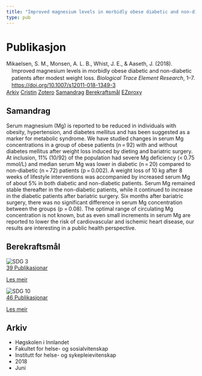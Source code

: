 ```yaml
---
title: "Improved magnesium levels in morbidly obese diabetic and non-diabetic patients after modest weight loss"
type: pub
---
```

<h1>Publikasjon</h1>
<article id="csl-bib-container-RMBDJVI3" class="csl-bib-container">
  <div class="csl-bib-body" style="line-height: 1.35; padding-left: 1em; text-indent:-1em;">
  <div class="csl-entry">Mikaelsen, S. M., Monsen, A. L. B., Whist, J. E., &amp; Aaseth, J. (2018). Improved magnesium levels in morbidly obese diabetic and non-diabetic patients after modest weight loss. <i>Biological Trace Element Research</i>, 1&#x2013;7. <a href="https://doi.org/10.1007/s12011-018-1349-3">https://doi.org/10.1007/s12011-018-1349-3</a></div>
</div>
  <div class="csl-bib-buttons">
    <a href="#taxonomy-article-RMBDJVI3" class="csl-bib-button">Arkiv</a>
    <a href="https://app.cristin.no/results/show.jsf?id=1590158" alt="Cristin URL" class="csl-bib-button">Cristin</a>
    <a href="http://zotero.org/groups/5022929/items/RMBDJVI3" alt="Zotero URL" class="csl-bib-button">Zotero</a>
    <a href="#abstract-article-RMBDJVI3" class="csl-bib-button">Samandrag</a>
    <a href="#sdg-article-RMBDJVI3" class="csl-bib-button">Berekraftsmål</a>
    <a href="http://ezproxy.inn.no/login?url=https://doi.org/10.1007/s12011-018-1349-3" class="csl-bib-button">EZproxy</a>
  </div>
  <div id="csl-bib-meta-container-RMBDJVI3"></div>
</article>
<div id="csl-bib-meta-RMBDJVI3" class="csl-bib-meta">
  <article id="abstract-article-RMBDJVI3" class="abstract-article">
    <h1>Samandrag</h1>
    Serum magnesium (Mg) is reported to be reduced in individuals with obesity, hypertension, and diabetes mellitus and has been suggested as a marker for metabolic syndrome. We have studied changes in serum Mg concentrations in a group of obese patients (n = 92) with and without diabetes mellitus after weight loss induced by dieting and bariatric surgery. At inclusion, 11% (10/92) of the population had severe Mg deficiency (&lt; 0.75 mmol/L) and median serum Mg was lower in diabetic (n = 20) compared to non-diabetic (n = 72) patients (p = 0.002). A weight loss of 10 kg after 8 weeks of lifestyle interventions was accompanied by increased serum Mg of about 5% in both diabetic and non-diabetic patients. Serum Mg remained stable thereafter in the non-diabetic patients, while it continued to increase in the diabetic patients after bariatric surgery. Six months after bariatric surgery, there was no significant difference in serum Mg concentration between the groups (p = 0.08). The optimal range of circulating Mg concentration is not known, but as even small increments in serum Mg are reported to lower the risk of cardiovascular and ischemic heart disease, our results are interesting in a public health perspective.
  </article>
  <article id="sdg-article-RMBDJVI3" class="sdg-article">
    <h1>Berekraftsmål</h1>
    <div class="sdg-container"><div id="sdg3" class="sdg">
<img src="{{< params subfolder >}}images/sdg/sdg03_no.png" class="image" alt="SDG 3">
<div class="sdg-overlay">
<a href="{{< params subfolder >}}no/archive/?sdg=3#archive" class="sdg-publication-count"><span>39</span> Publikasjonar</a>
<p><a href="https://www.fn.no/om-fn/fns-baerekraftsmaal/god-helse-og-livskvalitet?lang=nno-NO" class="sdg-read-more">Les meir</a></p>
</div>
</div> <div id="sdg10" class="sdg">
<img src="{{< params subfolder >}}images/sdg/sdg10_no.png" class="image" alt="SDG 10">
<div class="sdg-overlay">
<a href="{{< params subfolder >}}no/archive/?sdg=10#archive" class="sdg-publication-count"><span>46</span> Publikasjonar</a>
<p><a href="https://www.fn.no/om-fn/fns-baerekraftsmaal/mindre-ulikhet?lang=nno-NO" class="sdg-read-more">Les meir</a></p>
</div>
</div></div>
  </article>
  <article id="taxonomy-article-RMBDJVI3" class="taxonomy-article">
    <h1>Arkiv</h1>
    <ul>
      <li>Høgskolen i Innlandet</li>
      <li>Fakultet for helse- og sosialvitenskap</li>
      <li>Institutt for helse- og sykepleievitenskap</li>
      <li>2018</li>
      <li>Juni</li>
    </ul>
  </article>
</div>
